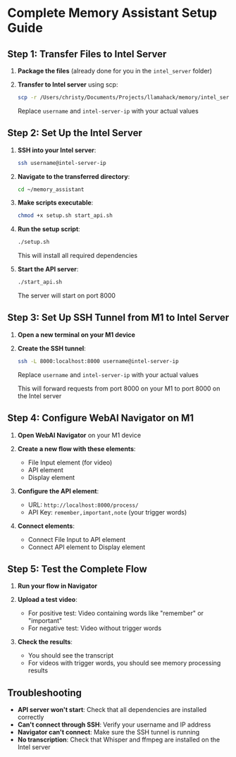 # Complete Memory Assistant Setup Guide

## Step 1: Transfer Files to Intel Server

1. **Package the files** (already done for you in the `intel_server` folder)

2. **Transfer to Intel server** using scp:
   ```bash
   scp -r /Users/christy/Documents/Projects/llamahack/memory/intel_server username@intel-server-ip:~/memory_assistant
   ```
   Replace `username` and `intel-server-ip` with your actual values

## Step 2: Set Up the Intel Server

1. **SSH into your Intel server**:
   ```bash
   ssh username@intel-server-ip
   ```

2. **Navigate to the transferred directory**:
   ```bash
   cd ~/memory_assistant
   ```

3. **Make scripts executable**:
   ```bash
   chmod +x setup.sh start_api.sh
   ```

4. **Run the setup script**:
   ```bash
   ./setup.sh
   ```
   This will install all required dependencies

5. **Start the API server**:
   ```bash
   ./start_api.sh
   ```
   The server will start on port 8000

## Step 3: Set Up SSH Tunnel from M1 to Intel Server

1. **Open a new terminal on your M1 device**

2. **Create the SSH tunnel**:
   ```bash
   ssh -L 8000:localhost:8000 username@intel-server-ip
   ```
   Replace `username` and `intel-server-ip` with your actual values

   This will forward requests from port 8000 on your M1 to port 8000 on the Intel server

## Step 4: Configure WebAI Navigator on M1

1. **Open WebAI Navigator** on your M1 device

2. **Create a new flow with these elements**:
   - File Input element (for video)
   - API element
   - Display element

3. **Configure the API element**:
   - URL: `http://localhost:8000/process/`
   - API Key: `remember,important,note` (your trigger words)

4. **Connect elements**:
   - Connect File Input to API element
   - Connect API element to Display element

## Step 5: Test the Complete Flow

1. **Run your flow in Navigator**

2. **Upload a test video**:
   - For positive test: Video containing words like "remember" or "important"
   - For negative test: Video without trigger words

3. **Check the results**:
   - You should see the transcript
   - For videos with trigger words, you should see memory processing results

## Troubleshooting

- **API server won't start**: Check that all dependencies are installed correctly
- **Can't connect through SSH**: Verify your username and IP address
- **Navigator can't connect**: Make sure the SSH tunnel is running
- **No transcription**: Check that Whisper and ffmpeg are installed on the Intel server
